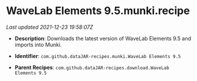 # WaveLab Elements 9.5.munki.recipe

_Last updated 2021-12-23 19:58:07Z_

- **Description**: Downloads the latest version of WaveLab Elements 9.5 and imports into Munki.

- **Identifier**: `com.github.dataJAR-recipes.munki.WaveLab Elements 9.5`

- **Parent Recipes**: `com.github.dataJAR-recipes.download.WaveLab Elements 9.5`